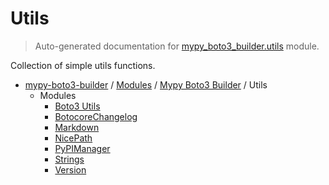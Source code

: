# Utils

> Auto-generated documentation for [mypy_boto3_builder.utils](https://github.com/vemel/mypy_boto3_builder/blob/master/mypy_boto3_builder/utils/__init__.py) module.

Collection of simple utils functions.

- [mypy-boto3-builder](../../README.md#mypy_boto3_builder) / [Modules](../../MODULES.md#mypy-boto3-builder-modules) / [Mypy Boto3 Builder](../index.md#mypy-boto3-builder) / Utils
    - Modules
        - [Boto3 Utils](boto3_utils.md#boto3-utils)
        - [BotocoreChangelog](botocore_changelog.md#botocorechangelog)
        - [Markdown](markdown.md#markdown)
        - [NicePath](nice_path.md#nicepath)
        - [PyPIManager](pypi_manager.md#pypimanager)
        - [Strings](strings.md#strings)
        - [Version](version.md#version)
